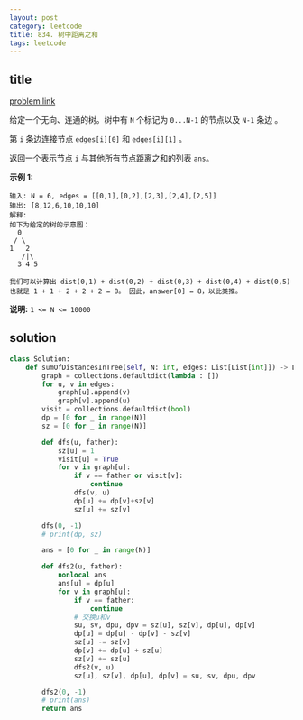 ```yaml
---
layout: post
category: leetcode
title: 834. 树中距离之和
tags: leetcode
---
```

## title
[problem link](https://leetcode-cn.com/problems/sum-of-distances-in-tree/)

给定一个无向、连通的树。树中有 `N` 个标记为 `0...N-1` 的节点以及 `N-1` 条边 。

第 `i` 条边连接节点 `edges[i][0]` 和 `edges[i][1]` 。

返回一个表示节点 `i` 与其他所有节点距离之和的列表 `ans`。

**示例 1:**

```
输入: N = 6, edges = [[0,1],[0,2],[2,3],[2,4],[2,5]]
输出: [8,12,6,10,10,10]
解释: 
如下为给定的树的示意图：
  0
 / \
1   2
   /|\
  3 4 5

我们可以计算出 dist(0,1) + dist(0,2) + dist(0,3) + dist(0,4) + dist(0,5) 
也就是 1 + 1 + 2 + 2 + 2 = 8。 因此，answer[0] = 8，以此类推。
```

**说明:** `1 <= N <= 10000`

## solution
```python
class Solution:
    def sumOfDistancesInTree(self, N: int, edges: List[List[int]]) -> List[int]:
        graph = collections.defaultdict(lambda : [])
        for u, v in edges:
            graph[u].append(v)
            graph[v].append(u)
        visit = collections.defaultdict(bool)
        dp = [0 for _ in range(N)]
        sz = [0 for _ in range(N)]

        def dfs(u, father):
            sz[u] = 1
            visit[u] = True
            for v in graph[u]:
                if v == father or visit[v]:
                    continue
                dfs(v, u)
                dp[u] += dp[v]+sz[v]
                sz[u] += sz[v]

        dfs(0, -1)
        # print(dp, sz)

        ans = [0 for _ in range(N)]

        def dfs2(u, father):
            nonlocal ans
            ans[u] = dp[u]
            for v in graph[u]:
                if v == father:
                    continue
                # 交换u和v
                su, sv, dpu, dpv = sz[u], sz[v], dp[u], dp[v]
                dp[u] = dp[u] - dp[v] - sz[v]
                sz[u] -= sz[v]
                dp[v] += dp[u] + sz[u]
                sz[v] += sz[u]
                dfs2(v, u)
                sz[u], sz[v], dp[u], dp[v] = su, sv, dpu, dpv

        dfs2(0, -1)
        # print(ans)
        return ans
```

